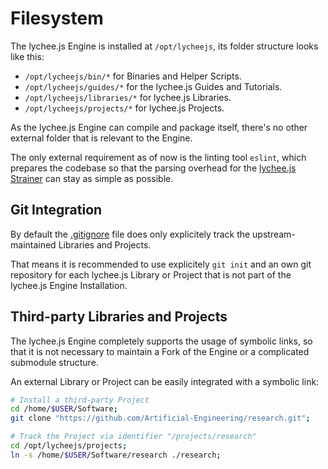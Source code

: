 
# Filesystem

The lychee.js Engine is installed at `/opt/lycheejs`,
its folder structure looks like this:

- `/opt/lycheejs/bin/*` for Binaries and Helper Scripts.
- `/opt/lycheejs/guides/*` for the lychee.js Guides and Tutorials.
- `/opt/lycheejs/libraries/*` for lychee.js Libraries.
- `/opt/lycheejs/projects/*` for lychee.js Projects.

As the lychee.js Engine can compile and package itself,
there's no other external folder that is relevant to
the Engine.

The only external requirement as of now is the linting
tool `eslint`, which prepares the codebase so that the
parsing overhead for the [lychee.js Strainer](../software/lycheejs-strainer.md)
can stay as simple as possible.

## Git Integration

By default the [.gitignore](/.gitignore) file does only
explicitely track the upstream-maintained Libraries and
Projects.

That means it is recommended to use explicitely `git init`
and an own git repository for each lychee.js Library
or Project that is not part of the lychee.js Engine
Installation.

## Third-party Libraries and Projects

The lychee.js Engine completely supports the usage of
symbolic links, so that it is not necessary to maintain
a Fork of the Engine or a complicated submodule structure.

An external Library or Project can be easily integrated
with a symbolic link:

```bash
# Install a third-party Project
cd /home/$USER/Software;
git clone "https://github.com/Artificial-Engineering/research.git";

# Track the Project via identifier "/projects/research"
cd /opt/lycheejs/projects;
ln -s /home/$USER/Software/research ./research;
```

